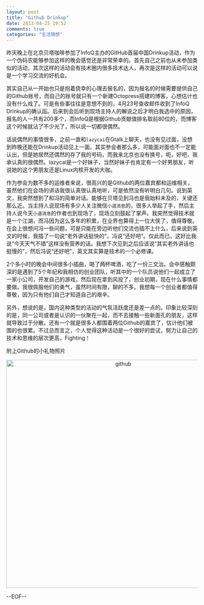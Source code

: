 ```yaml
---
layout: post
title: "Github Drinkup"
date: 2013-04-25 19:52
comments: true
categories: "生活随想"
---
```


昨天晚上在北京贝塔咖啡参加了InfoQ主办的GitHub首届中国Drinkup活动，作为一个伪码农能够参加这样的晚会感觉还是非常荣幸的。首先自己之前也从未参加类似的活动，其次这样的活动会有技术圈内很多技术达人，再次是这样的活动可以说是一个学习交流的好机会。

<!--more-->

其实自己从一开始也只是抱着侥幸的心理去报名的，因为报名的时候需要提供自己的Github账号，而自己的账号就只有一个新建Octopress搭建的博客，心想估计也没有什么戏了。可是有些事往往是意想不到的，4月23号查收邮件收到了InfoQ Drinkup的确认函。后来到会后听到现场主持人的解说之后才明白我选中的原因，报名的人一共有200多个，而InfoQ是根据Github贡献值排名取前80位的，而博客这个时候就沾了不少光了，所以说一切都很偶然。

话说偶然的事情很多，之前一直和`lazycai`在Gtalk上聊天，也没有见过面，没想到昨晚还能在Drinkup活动见上一面。其实参会者那么多，可能面对面也不一定能认出，但是她居然还偶然的存了我的号码，而我来北京也没有换号，呃，好吧，我承认真的很偶然。lazycai是一个好妹子，当然好妹子也肯定有一个好男朋友，听说她的这个男朋友还是Linux内核开发的大咖。


作为参会为数不多的运维者来说，很高兴的是Github的两位嘉宾都和运维相关，虽然他们在会场的讲话我很认真很认真地听，可是依然没有听明白几句。说到英文，我突然想到了和冯的简单对话。能够在贝塔见到冯也是我始料未及的，关键还那么近。当主持人说现场有多少人关注微信`小道消息`的，很多人举起了手，然后主持人说今天`小道消息`的作者也到现场了，现场立刻鼓起了掌声。我突然觉得技术就是一个江湖，而冯因为这么多年的积累，在业界也算得上一位大侠了，值得尊敬。在会上很想问冯一些问题，可是只能在旁边听他们交流也插不上什么，后来说到英文的时候，我插了一句说“老外讲话挺快的”，冯说“还好吧”。仅此而已，这好比我说“今天天气不错”这样没有营养的话。我想下次见到之后应该说“其实老外讲话也挺慢的”，然后冯说“还好吧”，英文其实算是技术的一个必修课。

2个多小时的晚会中间很多小插曲，喝了两杯啤酒，吃了一份三文治。会中感触颇深的是遇到了5个年纪和我相仿的创业团队，听其中的一个队员说他们一起成立了一家小公司，开发自己的游戏，然后现在拿到风投了，创业初期，现在什么事情都要做。我很佩服他们的勇气，虽然时间有限，聊的不多。我想每一个创业者都值得尊敬，因为只有他们自己才知道自己的艰辛。

另外，想说的是，国内这种类型的活动的气氛活跃度还是差一点的。印象比较深刻的是，同一公司或者是认识的一伙聚在一起，而不去接触一些新面孔的朋友，这样就导致过于分散。还有一个就是很多人都围着两位Github的嘉宾了，估计他们被围的也很累。不过总而言之，个人觉得这种活动是一个很好的尝试，努力让自己的技术和思维的层次更高，Fighting！

附上Github的小礼物照片

<center><img src="/images/github.png" alt="github" title="github" width="600" /></center>

--EOF--
